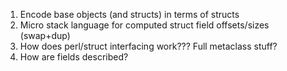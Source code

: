 1. Encode base objects (and structs) in terms of structs
2. Micro stack language for computed struct field offsets/sizes (swap+dup)
3. How does perl/struct interfacing work??? Full metaclass stuff?
4. How are fields described?
